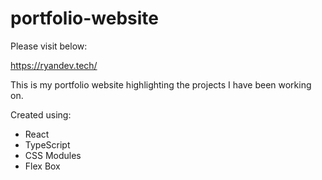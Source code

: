# portfolio-website

Please visit below:

https://ryandev.tech/

This is my portfolio website highlighting the projects I have been working on.

Created using:
- React
- TypeScript
- CSS Modules
- Flex Box